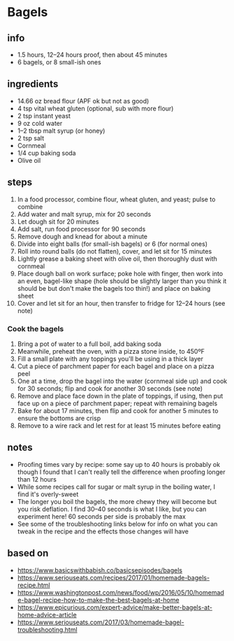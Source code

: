 # Bagels

## info  
* 1.5 hours, 12–24 hours proof, then about 45 minutes  
* 6 bagels, or 8 small-ish ones  

## ingredients
* 14.66 oz bread flour (APF ok but not as good)  
* 4 tsp vital wheat gluten (optional, sub with more flour)  
* 2 tsp instant yeast  
* 9 oz cold water  
* 1–2 tbsp malt syrup (or honey)  
* 2 tsp salt  
* Cornmeal  
* 1/4 cup baking soda  
* Olive oil  

## steps  
1. In a food processor, combine flour, wheat gluten, and yeast; pulse to combine  
2. Add water and malt syrup, mix for 20 seconds  
3. Let dough sit for 20 minutes  
4. Add salt, run food processor for 90 seconds  
5. Remove dough and knead for about a minute  
6. Divide into eight balls (for small-ish bagels) or 6 (for normal ones)  
7. Roll into round balls (do not flatten), cover, and let sit for 15 minutes  
8. Lightly grease a baking sheet with olive oil, then thoroughly dust with cornmeal  
9. Place dough ball on work surface; poke hole with finger, then work into an even, bagel-like shape (hole should be slightly larger than you think it should be but don't make the bagels too thin!) and place on baking sheet  
10. Cover and let sit for an hour, then transfer to fridge for 12–24 hours (see note)  

### Cook the bagels  
1. Bring a pot of water to a full boil, add baking soda  
2. Meanwhile, preheat the oven, with a pizza stone inside, to 450ºF  
3. Fill a small plate with any toppings you'll be using in a thick layer  
4. Cut a piece of parchment paper for each bagel and place on a pizza peel  
5. One at a time, drop the bagel into the water (cornmeal side up) and cook for 30 seconds; flip and cook for another 30 seconds (see note)  
6. Remove and place face down in the plate of toppings, if using, then put face up on a piece of parchment paper; repeat with remaining bagels  
6. Bake for about 17 minutes, then flip and cook for another 5 minutes to ensure the bottoms are crisp  
7. Remove to a wire rack and let rest for at least 15 minutes before eating  

## notes  
* Proofing times vary by recipe: some say up to 40 hours is probably ok though I found that I can't really tell the difference when proofing longer than 12 hours  
* While some recipes call for sugar or malt syrup in the boiling water, I find it's overly-sweet  
* The longer you boil the bagels, the more chewy they will become but you risk deflation. I find 30–40 seconds is what I like, but you can experiment here! 60 seconds per side is probably the max  
* See some of the troubleshooting links below for info on what you can tweak in the recipe and the effects those changes will have

## based on  
* https://www.basicswithbabish.co/basicsepisodes/bagels  
* https://www.seriouseats.com/recipes/2017/01/homemade-bagels-recipe.html  
* https://www.washingtonpost.com/news/food/wp/2016/05/10/homemade-bagel-recipe-how-to-make-the-best-bagels-at-home  
* https://www.epicurious.com/expert-advice/make-better-bagels-at-home-advice-article  
* https://www.seriouseats.com/2017/03/homemade-bagel-troubleshooting.html  
